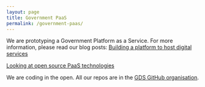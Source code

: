 ```yaml
---
layout: page
title: Government PaaS
permalink: /government-paas/
---
```

We are prototyping a Government Platform as a Service. For more information,
please read our blog posts:
[Building a platform to host digital services](https://gds.blog.gov.uk/2015/09/08/building-a-platform-to-host-digital-services/)

[Looking at open source PaaS
technologies](https://gdstechnology.blog.gov.uk/2015/10/27/looking-at-open-source-paas-technologies/)

We are coding in the open. All our repos are in the [GDS GitHub
organisation](https://github.com/alphagov/).
